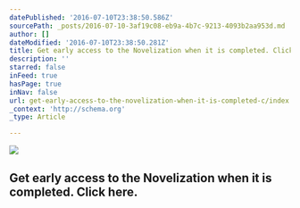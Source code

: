 ```yaml
---
datePublished: '2016-07-10T23:38:50.586Z'
sourcePath: _posts/2016-07-10-3af19c08-eb9a-4b7c-9213-4093b2aa953d.md
author: []
dateModified: '2016-07-10T23:38:50.281Z'
title: Get early access to the Novelization when it is completed. Click here.
description: ''
starred: false
inFeed: true
hasPage: true
inNav: false
url: get-early-access-to-the-novelization-when-it-is-completed-c/index.html
_context: 'http://schema.org'
_type: Article

---
```

![](https://imgflo.herokuapp.com/graph/vahj1ThiexotieMo/955d082a1267739581badc5ceefbe606/croprotate.jpg?cropheight=1360&cropwidth=1006&degrees=0&input=https%3A%2F%2Fthe-grid-user-content.s3-us-west-2.amazonaws.com%2F33213db1-47ca-4ef6-b915-94132c0bf5d1.jpg&x=0&y=0)

## Get early access to the Novelization when it is completed. Click here.